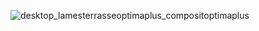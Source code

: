 ![desktop_lamesterrasseoptimaplus_compositoptimaplus](//statics.lapeyre.fr/img/contrib/2bdd4da30020e4ff/desktop_lamesterrasseoptimaplus_compositoptimaplus.jpg)
##